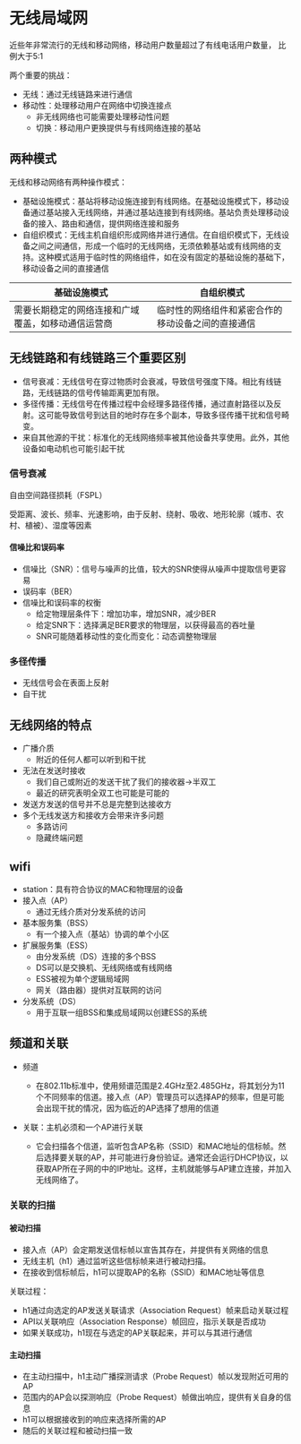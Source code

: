 # 无线局域网

近些年非常流行的无线和移动网络，移动用户数量超过了有线电话用户数量， 比例大于5:1 

两个重要的挑战：

+ 无线：通过无线链路来进行通信
+ 移动性：处理移动用户在网络中切换连接点
  + 非无线网络也可能需要处理移动性问题
  + 切换：移动用户更换提供与有线网络连接的基站





## 两种模式

无线和移动网络有两种操作模式：

+ 基础设施模式：基站将移动设施连接到有线网络。在基础设施模式下，移动设备通过基站接入无线网络，并通过基站连接到有线网络。基站负责处理移动设备的接入、路由和通信，提供网络连接和服务
+ 自组织模式：无线主机自组织形成网络并进行通信。在自组织模式下，无线设备之间之间通信，形成一个临时的无线网络，无须依赖基站或有线网络的支持。这种模式适用于临时性的网络组件，如在没有固定的基础设施的基础下，移动设备之间的直接通信

| 基础设施模式                                       | 自组织模式                                         |
| -------------------------------------------------- | -------------------------------------------------- |
| 需要长期稳定的网络连接和广域覆盖，如移动通信运营商 | 临时性的网络组件和紧密合作的移动设备之间的直接通信 |





## 无线链路和有线链路三个重要区别

+ 信号衰减：无线信号在穿过物质时会衰减，导致信号强度下降。相比有线链路，无线链路的信号传输距离更加有限。
+ 多径传播：无线信号在传播过程中会经理多路径传播，通过直射路径以及反射。这可能导致信号到达目的地时存在多个副本，导致多径传播干扰和信号畸变。
+ 来自其他源的干扰：标准化的无线网络频率被其他设备共享使用。此外，其他设备如电动机也可能引起干扰



### 信号衰减

自由空间路径损耗（FSPL）

受距离、波长、频率、光速影响，由于反射、绕射、吸收、地形轮廓（城市、农村、植被）、湿度等因素





#### 信噪比和误码率

+ 信噪比（SNR）：信号与噪声的比值，较大的SNR使得从噪声中提取信号更容易
+ 误码率（BER）
+ 信噪比和误码率的权衡
  + 给定物理层条件下：增加功率，增加SNR，减少BER
  + 给定SNR下：选择满足BER要求的物理层，以获得最高的吞吐量
  + SNR可能随着移动性的变化而变化：动态调整物理层



### 多径传播

+ 无线信号会在表面上反射
+ 自干扰





## 无线网络的特点

+ 广播介质
  + 附近的任何人都可以听到和干扰
+ 无法在发送时接收
  + 我们自己或附近的发送干扰了我们的接收器->半双工
  + 最近的研究表明全双工也可能是可能的
+ 发送方发送的信号并不总是完整到达接收方
+ 多个无线发送方和接收方会带来许多问题
  + 多路访问
  + 隐藏终端问题



## wifi

+ station：具有符合协议的MAC和物理层的设备
+ 接入点（AP）
  + 通过无线介质对分发系统的访问
+ 基本服务集（BSS）
  + 有一个接入点（基站）协调的单个小区
+ 扩展服务集（ESS）
  + 由分发系统（DS）连接的多个BSS
  + DS可以是交换机、无线网络或有线网络
  + ESS被视为单个逻辑局域网
  + 网关（路由器）提供对互联网的访问
+ 分发系统（DS）
  + 用于互联一组BSS和集成局域网以创建ESS的系统



## 频道和关联

+ 频道
  + 在802.11b标准中，使用频谱范围是2.4GHz至2.485GHz，将其划分为11个不同频率的信道。接入点（AP）管理员可以选择AP的频率，但是可能会出现干扰的情况，因为临近的AP选择了想用的信道

+ 关联：主机必须和一个AP进行关联
  + 它会扫描各个信道，监听包含AP名称（SSID）和MAC地址的信标帧。然后选择要关联的AP，并可能进行身份验证。通常还会运行DHCP协议，以获取AP所在子网的中的IP地址。这样，主机就能够与AP建立连接，并加入无线网络了。





### 关联的扫描

#### 被动扫描

+ 接入点（AP）会定期发送信标帧以宣告其存在，并提供有关网络的信息
+ 无线主机（h1）通过监听这些信标帧来进行被动扫描。
+ 在接收到信标帧后，h1可以提取AP的名称（SSID）和MAC地址等信息

关联过程：

+ h1通过向选定的AP发送关联请求（Association Request）帧来启动关联过程
+ API以关联响应（Association Response）帧回应，指示关联是否成功
+ 如果关联成功，h1现在与选定的AP关联起来，并可以与其进行通信

#### 主动扫描

+ 在主动扫描中，h1主动广播探测请求（Probe Request）帧以发现附近可用的AP
+ 范围内的AP会以探测响应（Probe Request）帧做出响应，提供有关自身的信息
+ h1可以根据接收到的响应来选择所需的AP
+ 随后的关联过程和被动扫描一致






